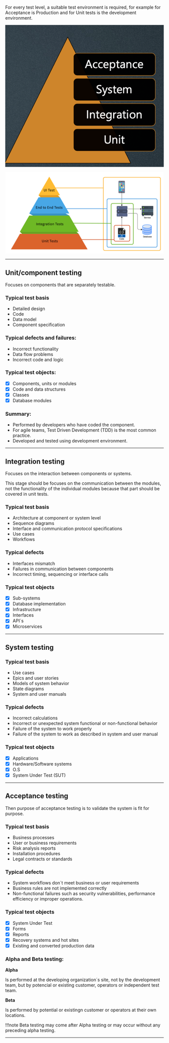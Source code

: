 For every test level, a suitable test environment is required, for example for Acceptance is Production and for Unit tests is the development environment.

![**Test levels**](../../../images/istqb/software_lifecycle/test_levels_pyr.png)


![**Test levels explained**](../../../images/istqb/software_lifecycle/test_levels_graphic.png)

___
## **Unit/component testing**

Focuses on components that are separately testable.

### **Typical test basis**

* Detailed design
* Code
* Data model
* Component specification

### **Typical defects and failures:**

* Incorrect functionality
* Data flow problems
* Incorrect code and logic

### **Typical test objects:**

* [x] Components, units or modules
* [x] Code and data structures
* [x] Classes
* [x] Database modules

### **Summary:**

* Performed by developers who have coded the component.
* For agile teams, Test Driven Development (TDD) is the most common practice.
* Developed and tested using development environment.

___
## **Integration testing**

Focuses on the interaction between components or systems.

This stage should be focuses on the communication between the modules, not the functionality of the individual modules because that part should be covered in unit tests. 

### **Typical test basis**

* Architecture at component or system level
* Sequence diagrams
* Interface and communication protocol specifications
* Use cases
* Workflows

### **Typical defects**

* Interfaces mismatch
* Failures in communication between components
* Incorrect timing, sequencing or interface calls

### **Typical test objects**

* [x] Sub-systems
* [x] Database implementation
* [x] Infrastructure
* [x] Interfaces
* [x] API´s
* [x] Microservices
___
## **System testing**

### **Typical test basis**

* Use cases
* Epics and user stories
* Models of system behavior
* State diagrams
* System and user manuals

### **Typical defects**

* Incorrect calculations
* Incorrect or unexpected system functional or non-functional behavior
* Failure of the system to work properly
* Failure of the system to work as described in system and user manual

### **Typical test objects**

* [x] Applications
* [x] Hardware/Software systems
* [x] O.S
* [x] System Under Test (SUT)

___
## **Acceptance testing**

Then purpose of acceptance testing is to validate the system is fit for purpose.

### **Typical test basis**

* Business processes 
* User or business requirements
* Risk analysis reports
* Installation procedures
* Legal contracts or standards

### **Typical defects**

* System workflows don´t meet business or user requirements
* Business rules are not implemented correctly
* Non-functional failures such as security vulnerabilities, performance efficiency or improper operations.

### **Typical test objects**

* [x] System Under Test
* [x] Forms
* [x] Reports
* [x] Recovery systems and hot sites
* [x] Existing and converted production data

### **Alpha and Beta testing:**

**Alpha**

Is performed at the developing organization´s site, not by the development team, but by potencial or existing customer, operators or independent test team.

**Beta**

Is performed by potential or existingn customer or operators at their own locations.

!!!note
    Beta testing may come after Alpha testing or may occur without any preceding alpha testing.
___